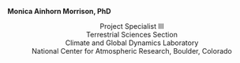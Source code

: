 <b>Monica Ainhorn Morrison, PhD</b>
<center>Project Specialist III</center>
<center>Terrestrial Sciences Section</center>
<center>Climate and Global Dynamics Laboratory</center>
<center>National Center for Atmospheric Research, Boulder, Colorado</center>

